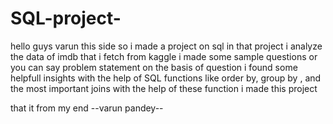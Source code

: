 # SQL-project-
hello guys varun this side 
so i made a project on sql in that project i analyze the data of imdb that i fetch from kaggle 
i made some sample questions or you can say problem statement on the basis of question i found some helpfull insights with the help of SQL functions 
like order by, group by , and the most important joins with the help of these function i made this project 


that it from my end 
--varun pandey--
